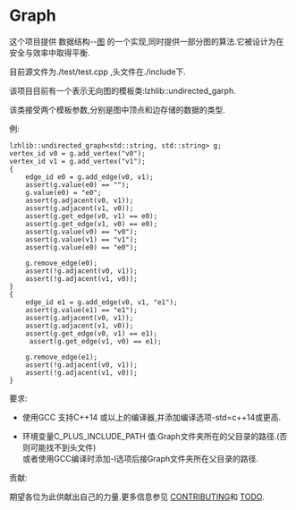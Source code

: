 # Graph
这个项目提供 数据结构--[图](https://en.wikipedia.org/wiki/Graph_(discrete_mathematics)) 的一个实现,同时提供一部分图的算法.它被设计为在安全与效率中取得平衡.

目前源文件为./test/test.cpp ,头文件在./include下.

该项目目前有一个表示无向图的模板类:lzhlib::undirected_garph.

该类接受两个模板参数,分别是图中顶点和边存储的数据的类型.

例:

    lzhlib::undirected_graph<std::string, std::string> g;
    vertex_id v0 = g.add_vertex("v0");
    vertex_id v1 = g.add_vertex("v1");
    {
        edge_id e0 = g.add_edge(v0, v1);
        assert(g.value(e0) == "");
        g.value(e0) = "e0";
        assert(g.adjacent(v0, v1));
        assert(g.adjacent(v1, v0));
        assert(g.get_edge(v0, v1) == e0);
        assert(g.get_edge(v1, v0) == e0);
        assert(g.value(v0) == "v0");
        assert(g.value(v1) == "v1");
        assert(g.value(e0) == "e0");

        g.remove_edge(e0);
        assert(!g.adjacent(v0, v1));
        assert(!g.adjacent(v1, v0));
    }
    {
        edge_id e1 = g.add_edge(v0, v1, "e1");
        assert(g.value(e1) == "e1");
        assert(g.adjacent(v0, v1));
        assert(g.adjacent(v1, v0));
        assert(g.get_edge(v0, v1) == e1);
         assert(g.get_edge(v1, v0) == e1);

        g.remove_edge(e1);
        assert(!g.adjacent(v0, v1));
        assert(!g.adjacent(v1, v0));
    }


要求:

* 使用GCC 支持C++14 或以上的编译器,并添加编译选项-std=c++14或更高.

* 环境变量C_PLUS_INCLUDE_PATH 值:Graph文件夹所在的父目录的路径.(否则可能找不到头文件)  
  或者使用GCC编译时添加-I选项后接Graph文件夹所在父目录的路径.



贡献:

期望各位为此供献出自己的力量.更多信息参见 [CONTRIBUTING](./CONTRIBUTING.md)和 [TODO](./TODO.md).
